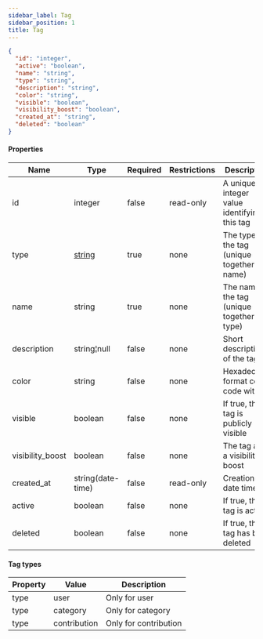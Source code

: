 ```yaml
---
sidebar_label: Tag
sidebar_position: 1
title: Tag
---
```


```json
{
  "id": "integer",
  "active": "boolean",
  "name": "string",
  "type": "string",
  "description": "string",
  "color": "string",
  "visible": "boolean",
  "visibility_boost": "boolean",
  "created_at": "string",
  "deleted": "boolean"
}

```

#### Properties

| Name             | Type                                                  | Required | Restrictions | Description                                 |
|------------------|-------------------------------------------------------|----------|--------------|---------------------------------------------|
| id               | integer                                               | false    | read-only    | A unique integer value identifying this tag |
| type             | [string](/docs/apireference/v2/schemas/tag#tag-types) | true     | none         | The type of the tag (unique together name)  |
| name             | string                                                | true     | none         | The name of the tag (unique together type)  |
| description      | string¦null                                           | false    | none         | Short description of the tag                |
| color            | string                                                | false    | none         | Hexadecimal format color code with #        |
| visible          | boolean                                               | false    | none         | If true, this tag is publicly visible       |
| visibility_boost | boolean                                               | false    | none         | The tag add a visibility boost              |
| created_at       | string(date-time)                                     | false    | read-only    | Creation date time                          |
| active           | boolean                                               | false    | none         | If true, this tag is active                 |
| deleted          | boolean                                               | false    | none         | If true, this tag has been deleted          |

#### Tag types
| Property | Value        | Description           |
|----------|--------------|-----------------------|
| type     | user         | Only for user         |
| type     | category     | Only for category     |
| type     | contribution | Only for contribution |
